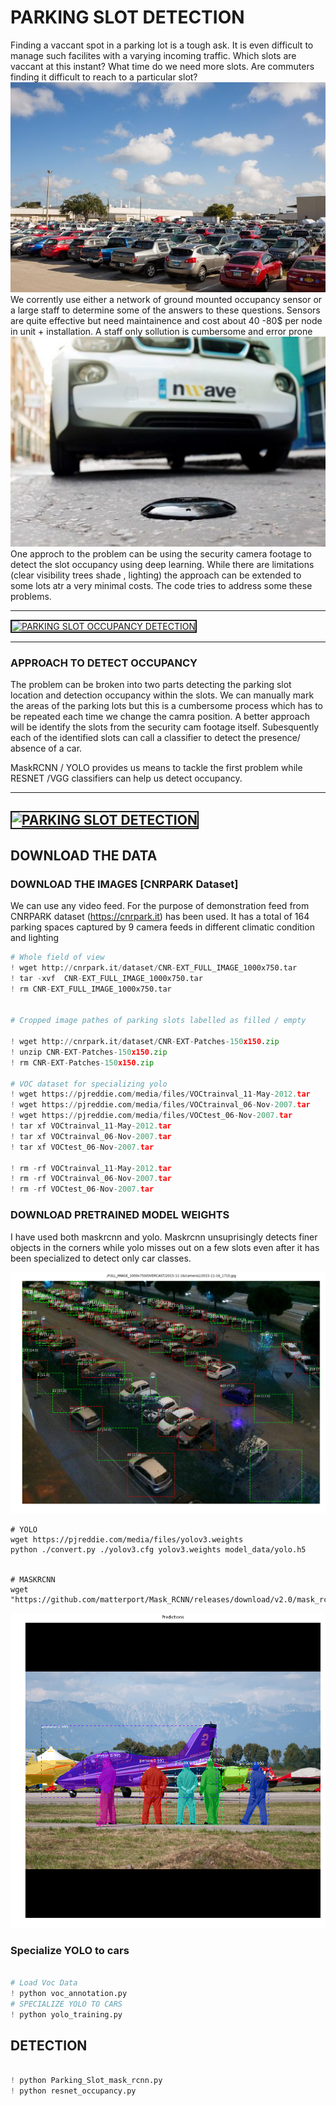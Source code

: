 # PARKING SLOT DETECTION
Finding a vaccant spot in a parking  lot is a tough ask. It is even difficult to manage such facilites with a varying incoming traffic. Which slots are vaccant at this instant? What time do we need more slots. Are commuters finding it difficult to reach to a particular slot?
![](./assets/lot.jpg)
<br>
We corrently use either a network of ground mounted occupancy sensor or a large staff to determine some of the answers to these questions. Sensors are quite effective but need maintainence and cost about 40 -80$ per node in unit + installation. A staff only sollution is cumbersome and error prone
 ![](./assets/vehicle-detection.jpg)
 <br>
One approch to the problem can be using the security camera footage to detect the slot occupancy using deep learning. While there are limitations (clear visibility trees shade , lighting) the approach can be extended to some lots atr a very minimal costs.
The code tries to address some these problems.

---

<a href="http://www.youtube.com/watch?feature=player_embedded&v=O4oNdFlYfgY" 
        target="_blank"><img src="http://img.youtube.com/vi/O4oNdFlYfgY/0.jpg" 
        alt="PARKING SLOT OCCUPANCY DETECTION" width="720" height="540" border="2" />
</a>

---

### APPROACH TO DETECT OCCUPANCY

The problem can be broken into two parts detecting the parking slot location and detection occupancy within the slots. We can manually mark the areas of the parking lots but this is a cumbersome process which has to be repeated each time we change the camra position. A better approach will be identify the slots from the security cam footage itself. Subesquently each of the identified slots can call a classifier to detect the presence/  absence of a car.

MaskRCNN /  YOLO provides us means to tackle the first problem while RESNET /VGG classifiers can help us detect occupancy.

---
<a href="http://www.youtube.com/watch?feature=player_embedded&v=lvY7Vyex2J0" 
        target="_blank"><img src="http://img.youtube.com/vi/lvY7Vyex2J0/0.jpg" 
        alt="PARKING SLOT  DETECTION" width="720" height="540" border="2" />
</a>
---

## DOWNLOAD THE DATA

### DOWNLOAD THE IMAGES [CNRPARK Dataset]

We can use any video feed. For the purpose of demonstration feed from CNRPARK dataset (https://cnrpark.it) has been used.  It has a total of 164 parking spaces captured by 9 camera feeds in different climatic condition and lighting



```python
# Whole field of view
! wget http://cnrpark.it/dataset/CNR-EXT_FULL_IMAGE_1000x750.tar
! tar -xvf  CNR-EXT_FULL_IMAGE_1000x750.tar
! rm CNR-EXT_FULL_IMAGE_1000x750.tar


# Cropped image pathes of parking slots labelled as filled / empty 

! wget http://cnrpark.it/dataset/CNR-EXT-Patches-150x150.zip
! unzip CNR-EXT-Patches-150x150.zip
! rm CNR-EXT-Patches-150x150.zip

# VOC dataset for specializing yolo
! wget https://pjreddie.com/media/files/VOCtrainval_11-May-2012.tar
! wget https://pjreddie.com/media/files/VOCtrainval_06-Nov-2007.tar
! wget https://pjreddie.com/media/files/VOCtest_06-Nov-2007.tar
! tar xf VOCtrainval_11-May-2012.tar
! tar xf VOCtrainval_06-Nov-2007.tar
! tar xf VOCtest_06-Nov-2007.tar

! rm -rf VOCtrainval_11-May-2012.tar
! rm -rf VOCtrainval_06-Nov-2007.tar
! rm -rf VOCtest_06-Nov-2007.tar
```



### DOWNLOAD PRETRAINED MODEL WEIGHTS

I have used both maskrcnn and yolo. Maskrcnn unsuprisingly detects finer objects in the corners while yolo misses out on a few slots even after it has been specialized to detect only car classes. 






![Detection Parking Slots using MASKRCNN](assets/carslots.png)



```
# YOLO
wget https://pjreddie.com/media/files/yolov3.weights
python ./convert.py ./yolov3.cfg yolov3.weights model_data/yolo.h5


# MASKRCNN
wget "https://github.com/matterport/Mask_RCNN/releases/download/v2.0/mask_rcnn_coco.h5"

```

![](./assets/detection_final.png)



### Specialize YOLO to cars


```python

# Load Voc Data
! python voc_annotation.py
# SPECIALIZE YOLO TO CARS
! python yolo_training.py

```

## DETECTION


```python

! python Parking_Slot_mask_rcnn.py
! python resnet_occupancy.py

```
